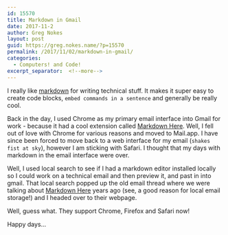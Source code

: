 ```yaml
---
id: 15570
title: Markdown in Gmail
date: 2017-11-2
author: Greg Nokes
layout: post
guid: https://greg.nokes.name/?p=15570
permalink: /2017/11/02/markdown-in-gmail/
categories:
  - Computers! and Code!
excerpt_separator:  <!--more-->
---
```

I really like [markdown](https://daringfireball.net/projects/markdown/syntax) for writing technical stuff. It makes it super easy to create code blocks, `embed commands in a sentence` and generally be really cool.
<!--more-->

Back in the day, I used Chrome as my primary email interface into Gmail for work - because it had a cool extension called [Markdown Here](http://markdown-here.com). Well, I fell out of love with Chrome for various reasons and moved to Mail.app. I have since been forced to move back to a web interface for my email (`shakes fist at sky`), however I am sticking with Safari. I thought that my days with markdown in the email interface were over.

Well, I used local search to see if I had a markdown editor installed locally so I could work on a technical email and then preview it, and past in into gmail. That local search popped up the old email thread where we were talking about [Markdown Here](http://markdown-here.com) years ago (see, a good reason for local email storage!) and I headed over to their webpage.

Well, guess what. They support Chrome, Firefox and Safari now! 

Happy days...

